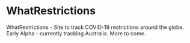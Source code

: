 # WhatRestrictions
WhatRestrictions - Site to track COVID-19 restrictions around the globe.
Early Alpha - currently tracking Australia. More to come.

